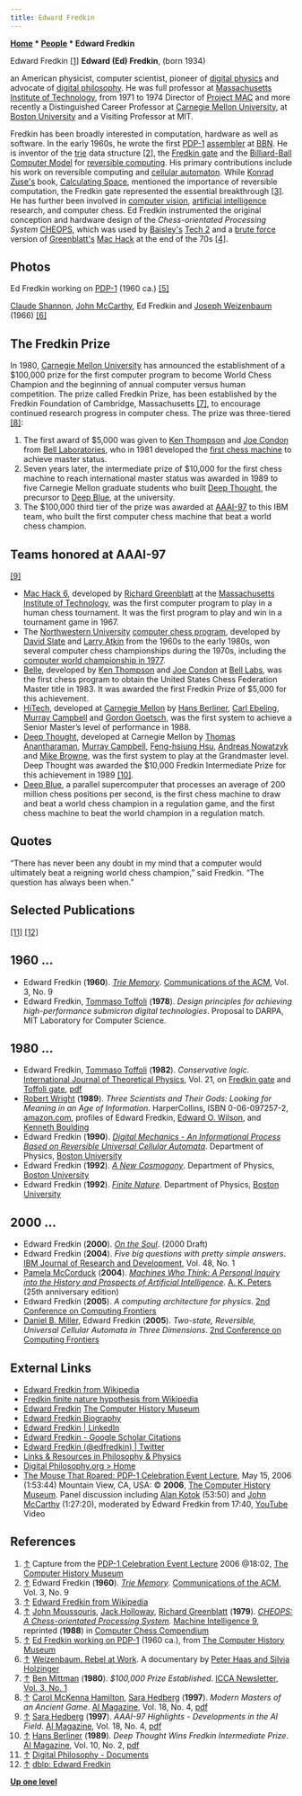 ```yaml
---
title: Edward Fredkin
---
```

**[Home](Home "Home") * [People](People "People") * Edward Fredkin**

[](PDP-1#Video "PDP-1#Video") Edward Fredkin <a id="cite-note-1" href="#cite-ref-1">[1]</a>
**Edward (Ed) Fredkin**, (born 1934)

an American physicist, computer scientist, pioneer of [digital physics](https://en.wikipedia.org/wiki/Digital_physics) and advocate of [digital philosophy](https://en.wikipedia.org/wiki/Digital_philosophy). He was full professor at [Massachusetts Institute of Technology](Massachusetts_Institute_of_Technology "Massachusetts Institute of Technology"), from 1971 to 1974 Director of [Project MAC](https://en.wikipedia.org/wiki/Project_MAC#Project_MAC) and more recently a Distinguished Career Professor at [Carnegie Mellon University](Carnegie_Mellon_University "Carnegie Mellon University"), at [Boston University](https://en.wikipedia.org/wiki/Boston_University) and a Visiting Professor at MIT.

Fredkin has been broadly interested in computation, hardware as well as software. In the early 1960s, he wrote the first [PDP-1](PDP-1 "PDP-1") [assembler](Assembly "Assembly") at [BBN](https://en.wikipedia.org/wiki/Bolt,_Beranek_and_Newman). He is inventor of the [trie](https://en.wikipedia.org/wiki/Trie) data structure <a id="cite-note-2" href="#cite-ref-2">[2]</a>, the [Fredkin gate](https://en.wikipedia.org/wiki/Fredkin_gate) and the [Billiard-Ball Computer Model](https://en.wikipedia.org/wiki/Billiard-Ball_Computer) for [reversible computing](https://en.wikipedia.org/wiki/Reversible_computing). His primary contributions include his work on reversible computing and [cellular automaton](https://en.wikipedia.org/wiki/Cellular_automaton). While [Konrad Zuse's](Konrad_Zuse "Konrad Zuse") book, [Calculating Space](https://en.wikipedia.org/wiki/Calculating_Space), mentioned the importance of reversible computation, the Fredkin gate represented the essential breakthrough <a id="cite-note-3" href="#cite-ref-3">[3]</a>. He has further been involved in [computer vision](https://en.wikipedia.org/wiki/Computer_vision), [artificial intelligence](Artificial_Intelligence "Artificial Intelligence") research, and computer chess. Ed Fredkin instrumented the original conception and hardware design of the *Chess-orientated Processing System*  [CHEOPS](CHEOPS "CHEOPS"), which was used by [Baisley's](Alan_Baisley "Alan Baisley") [Tech 2](Tech#Tech2 "Tech") and a [brute force](Brute-Force "Brute-Force") version of [Greenblatt's](Richard_Greenblatt "Richard Greenblatt") [Mac Hack](Mac_Hack "Mac Hack") at the end of the 70s <a id="cite-note-4" href="#cite-ref-4">[4]</a>.

## Photos

[](http://www.computerhistory.org/collections/accession/102631244)
Ed Fredkin working on [PDP-1](PDP-1 "PDP-1") (1960 ca.) <a id="cite-note-5" href="#cite-ref-5">[5]</a>

[](http://www.ilmarefilm.org/W_E_4_70.htm)
[Claude Shannon](Claude_Shannon "Claude Shannon"), [John McCarthy](John_McCarthy "John McCarthy"), Ed Fredkin and [Joseph Weizenbaum](https://en.wikipedia.org/wiki/Joseph_Weizenbaum) (1966) <a id="cite-note-6" href="#cite-ref-6">[6]</a>

## The Fredkin Prize

In 1980, [Carnegie Mellon University](Carnegie_Mellon_University "Carnegie Mellon University") has announced the establishment of a $100,000 prize for the first computer program to become World Chess Champion and the beginning of annual computer versus human competition. The prize called Fredkin Prize, has been established by the Fredkin Foundation of Cambridge, Massachusetts <a id="cite-note-7" href="#cite-ref-7">[7]</a>, to encourage continued research progress in computer chess. The prize was three-tiered <a id="cite-note-8" href="#cite-ref-8">[8]</a>:

1. The first award of $5,000 was given to [Ken Thompson](Ken_Thompson "Ken Thompson") and [Joe Condon](Joe_Condon "Joe Condon") from [Bell Laboratories](Bell_Laboratories "Bell Laboratories"), who in 1981 developed the [first chess machine](Belle "Belle") to achieve master status.
1. Seven years later, the intermediate prize of $10,000 for the first chess machine to reach international master status was awarded in 1989 to five Carnegie Mellon graduate students who built [Deep Thought](Deep_Thought "Deep Thought"), the precursor to [Deep Blue](Deep_Blue "Deep Blue"), at the university.
1. The $100,000 third tier of the prize was awarded at [AAAI-97](Conferences#AAAI-97 "Conferences") to this IBM team, who built the first computer chess machine that beat a world chess champion.

## Teams honored at AAAI-97

<a id="cite-note-9" href="#cite-ref-9">[9]</a>

- [Mac Hack 6](Mac_Hack "Mac Hack"), developed by [Richard Greenblatt](Richard_Greenblatt "Richard Greenblatt") at the [Massachusetts Institute of Technology](Massachusetts_Institute_of_Technology "Massachusetts Institute of Technology"), was the first computer program to play in a human chess tournament. It was the first program to play and win in a tournament game in 1967.
- The [Northwestern University](Northwestern_University "Northwestern University") [computer chess program](</Chess_(Program)> "Chess (Program)"), developed by [David Slate](David_Slate "David Slate") and [Larry Atkin](Larry_Atkin "Larry Atkin") from the 1960s to the early 1980s, won several computer chess championships during the 1970s, including the [computer world championship in 1977](WCCC_1977 "WCCC 1977").
- [Belle](Belle "Belle"), developed by [Ken Thompson](Ken_Thompson "Ken Thompson") and [Joe Condon](Joe_Condon "Joe Condon") at [Bell Labs](Bell_Laboratories "Bell Laboratories"), was the first chess program to obtain the United States Chess Federation Master title in 1983. It was awarded the first Fredkin Prize of $5,000 for this achievement.
- [HiTech](HiTech "HiTech"), developed at [Carnegie Mellon](Carnegie_Mellon_University "Carnegie Mellon University") by [Hans Berliner](Hans_Berliner "Hans Berliner"), [Carl Ebeling](Carl_Ebeling "Carl Ebeling"), [Murray Campbell](Murray_Campbell "Murray Campbell") and [Gordon Goetsch](Gordon_Goetsch "Gordon Goetsch"), was the first system to achieve a Senior Master’s level of performance in 1988.
- [Deep Thought](Deep_Thought "Deep Thought"), developed at Carnegie Mellon by [Thomas Anantharaman](Thomas_Anantharaman "Thomas Anantharaman"), [Murray Campbell](Murray_Campbell "Murray Campbell"), [Feng-hsiung Hsu](Feng-hsiung_Hsu "Feng-hsiung Hsu"), [Andreas Nowatzyk](Andreas_Nowatzyk "Andreas Nowatzyk") and [Mike Browne](Mike_Browne "Mike Browne"), was the first system to play at the Grandmaster level. Deep Thought was awarded the $10,000 Fredkin Intermediate Prize for this achievement in 1989 <a id="cite-note-10" href="#cite-ref-10">[10]</a>.
- [Deep Blue](Deep_Blue "Deep Blue"), a parallel supercomputer that processes an average of 200 million chess positions per second, is the first chess machine to draw and beat a world chess champion in a regulation game, and the first chess machine to beat the world champion in a regulation match.

## Quotes

“There has never been any doubt in my mind that a computer would ultimately beat a reigning world chess champion,” said Fredkin. “The question has always been when.”

## Selected Publications

<a id="cite-note-11" href="#cite-ref-11">[11]</a> <a id="cite-note-12" href="#cite-ref-12">[12]</a>

## 1960 ...

- Edward Fredkin (**1960**). *[Trie Memory](http://portal.acm.org/citation.cfm?doid=367390.367400)*. [Communications of the ACM](ACM#Communications "ACM"), Vol. 3, No. 9
- Edward Fredkin, [Tommaso Toffoli](https://en.wikipedia.org/wiki/Tommaso_Toffoli) (**1978**). *Design principles for achieving high-performance submicron digital technologies*. Proposal to DARPA, MIT Laboratory for Computer Science.

## 1980 ...

- Edward Fredkin, [Tommaso Toffoli](https://en.wikipedia.org/wiki/Tommaso_Toffoli) (**1982**). *Conservative logic*. [International Journal of Theoretical Physics](https://en.wikipedia.org/wiki/International_Journal_of_Theoretical_Physics), Vol. 21, on [Fredkin gate](https://en.wikipedia.org/wiki/Fredkin_gate) and [Toffoli gate](https://en.wikipedia.org/wiki/Toffoli_Gate), [pdf](http://web.archive.org/web/20061017232512/http://www.digitalphilosophy.org/download_documents/ConservativeLogic.pdf)
- [Robert Wright](https://en.wikipedia.org/wiki/Robert_Wright_%28journalist%29) (**1989**). *Three Scientists and Their Gods: Looking for Meaning in an Age of Information*. HarperCollins, ISBN 0-06-097257-2, [amazon.com](http://www.amazon.com/Three-Scientists-Their-Gods-Information/dp/0060972572), profiles of Edward Fredkin, [Edward O. Wilson](https://en.wikipedia.org/wiki/E._O._Wilson), and [Kenneth Boulding](https://en.wikipedia.org/wiki/Kenneth_E._Boulding)
- Edward Fredkin (**1990**). *[Digital Mechanics - An Informational Process Based on Reversible Universal Cellular Automata](http://www.digitalphilosophy.org/Home/Papers/DigitalMechanics/tabid/108/Default.aspx)*. Department of Physics, [Boston University](https://en.wikipedia.org/wiki/Boston_University)
- Edward Fredkin (**1992**). *[A New Cosmogony](http://www.digitalphilosophy.org/Home/Papers/ANewCosmogony/tabid/107/Default.aspx)*. Department of Physics, [Boston University](https://en.wikipedia.org/wiki/Boston_University)
- Edward Fredkin (**1992**). *[Finite Nature](http://www.digitalphilosophy.org/Home/Papers/FiniteNature/tabid/106/Default.aspx)*. Department of Physics, [Boston University](https://en.wikipedia.org/wiki/Boston_University)

## 2000 ...

- Edward Fredkin (**2000**). *[On the Soul](http://www.digitalphilosophy.org/Home/Papers/OntheSoul/tabid/105/Default.aspx)*. (2000 Draft)
- Edward Fredkin (**2004**). *Five big questions with pretty simple answers*. [IBM Journal of Research and Development](https://en.wikipedia.org/wiki/IBM_Journal_of_Research_and_Development), Vol. 48, No. 1
- [Pamela McCorduck](https://en.wikipedia.org/wiki/Pamela_McCorduck) (**2004**). *[Machines Who Think: A Personal Inquiry into the History and Prospects of Artificial Intelligence](Artificial_Intelligence#MachinesWhoThink "Artificial Intelligence")*. [A. K. Peters](https://en.wikipedia.org/wiki/A_K_Peters) (25th anniversary edition)
- Edward Fredkin (**2005**). *A computing architecture for physics*. [2nd Conference on Computing Frontiers](http://portal.acm.org/citation.cfm?id=1062261)
- [Daniel B. Miller](http://www.informatik.uni-trier.de/~ley/db/indices/a-tree/m/Miller:Daniel_B=.html), Edward Fredkin (**2005**). *Two-state, Reversible, Universal Cellular Automata in Three Dimensions*. [2nd Conference on Computing Frontiers](http://portal.acm.org/citation.cfm?id=1062261)

## External Links

- [Edward Fredkin from Wikipedia](https://en.wikipedia.org/wiki/Edward_Fredkin)
- [Fredkin finite nature hypothesis from Wikipedia](https://en.wikipedia.org/wiki/Fredkin_Finite_Nature_Hypothesis)
- [Edward Fredkin](http://www.computerhistory.org/events/bio/Edward,Fredkin) [The Computer History Museum](The_Computer_History_Museum "The Computer History Museum")
- [Edward Fredkin Biography](http://www.theuniversesolved.com/bio-ed-fredkin.htm)
- [Edward Fredkin | LinkedIn](https://www.linkedin.com/in/edward-fredkin-15a3b636/)
- [Edward Fredkin - Google Scholar Citations](https://scholar.google.com/citations?user=5QMmygwAAAAJ&hl=en)
- [Edward Fredkin (@edfredkin) | Twitter](https://twitter.com/edfredkin?lang=en)
- [Links & Resources in Philosophy & Physics](http://www.bottomlayer.com/bottom/physlink.html)
- [Digital Philosophy.org > Home](http://www.digitalphilosophy.org/)
- [The Mouse That Roared: PDP-1 Celebration Event Lecture](http://www.computerhistory.org/events/index.php?id=1142978073), May 15, 2006 (1:53:44) Mountain View, CA, USA: © **2006**, [The Computer History Museum](The_Computer_History_Museum "The Computer History Museum"). Panel discussion including [Alan Kotok](Alan_Kotok "Alan Kotok") (53:50) and [John McCarthy](John_McCarthy "John McCarthy") (1:27:20), moderated by Edward Fredkin from 17:40, [YouTube](https://en.wikipedia.org/wiki/YouTube) Video

## References

1. <a id="cite-ref-1" href="#cite-note-1">↑</a> Capture from the [PDP-1 Celebration Event Lecture](PDP-1#Video "PDP-1") 2006 @18:02, [The Computer History Museum](The_Computer_History_Museum "The Computer History Museum")
1. <a id="cite-ref-2" href="#cite-note-2">↑</a> Edward Fredkin (**1960**). *[Trie Memory](http://portal.acm.org/citation.cfm?doid=367390.367400)*. [Communications of the ACM](ACM#Communications "ACM"), Vol. 3, No. 9
1. <a id="cite-ref-3" href="#cite-note-3">↑</a> [Edward Fredkin from Wikipedia](https://en.wikipedia.org/wiki/Edward_Fredkin)
1. <a id="cite-ref-4" href="#cite-note-4">↑</a> [John Moussouris](John_Moussouris "John Moussouris"), [Jack Holloway](Jack_Holloway "Jack Holloway"), [Richard Greenblatt](Richard_Greenblatt "Richard Greenblatt") (**1979**). *[CHEOPS: A Chess-orientated Processing System](http://portal.acm.org/citation.cfm?id=61701.67028)*. [Machine Intelligence 9](http://www.doc.ic.ac.uk/%7Eshm/MI/mi9.html), reprinted (**1988**) in [Computer Chess Compendium](Computer_Chess_Compendium "Computer Chess Compendium")
1. <a id="cite-ref-5" href="#cite-note-5">↑</a> [Ed Fredkin working on PDP-1](http://www.computerhistory.org/collections/accession/102631244) (1960 ca.), from [The Computer History Museum](The_Computer_History_Museum "The Computer History Museum")
1. <a id="cite-ref-6" href="#cite-note-6">↑</a> [Weizenbaum. Rebel at Work](http://www.ilmarefilm.org/W_E_4_70.htm). A documentary by [Peter Haas and Silvia Holzinger](http://www.ilmarefilm.org/W_E_8.htm)
1. <a id="cite-ref-7" href="#cite-note-7">↑</a> [Ben Mittman](Ben_Mittman "Ben Mittman") (**1980**). *$100,000 Prize Established*. [ICCA Newsletter, Vol. 3, No. 1](ICGA_Journal#3_1 "ICGA Journal")
1. <a id="cite-ref-8" href="#cite-note-8">↑</a> [Carol McKenna Hamilton](http://www.informatik.uni-trier.de/~ley/db/indices/a-tree/h/Hamilton:Carol_McKenna.html), [Sara Hedberg](http://www.informatik.uni-trier.de/~ley/db/indices/a-tree/h/Hedberg:Sara_Reese.html) (**1997**). *Modern Masters of an Ancient Game*. [AI Magazine](AAAI#AIMAG "AAAI"), Vol. 18, No. 4, [pdf](http://www.aaai.org/ojs/index.php/aimagazine/article/download/1329/1230)
1. <a id="cite-ref-9" href="#cite-note-9">↑</a> [Sara Hedberg](http://www.informatik.uni-trier.de/~ley/db/indices/a-tree/h/Hedberg:Sara_Reese.html) (**1997**). *AAAI-97 Highlights - Developments in the AI Field*. [AI Magazine](AAAI#AIMAG "AAAI"), Vol. 18, No. 4, [pdf](http://www.aaai.org/ojs/index.php/aimagazine/article/download/1328/1229)
1. <a id="cite-ref-10" href="#cite-note-10">↑</a> [Hans Berliner](Hans_Berliner "Hans Berliner") (**1989**). *Deep Thought Wins Fredkin Intermediate Prize*. [AI Magazine](AAAI#AIMAG "AAAI"), Vol. 10, No. 2, [pdf](http://www.aaai.org/ojs/index.php/aimagazine/article/viewFile/753/671)
1. <a id="cite-ref-11" href="#cite-note-11">↑</a> [Digital Philosophy - Documents](http://www.digitalphilosophy.org/Home/Papers/tabid/61/Default.aspx)
1. <a id="cite-ref-12" href="#cite-note-12">↑</a> [dblp: Edward Fredkin](http://www.informatik.uni-trier.de/~ley/db/indices/a-tree/f/Fredkin:Edward.html)

**[Up one level](People "People")**

